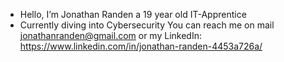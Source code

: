 - Hello, I’m Jonathan Randen a 19 year old IT-Apprentice
-  Currently diving into Cybersecurity
You can reach me on mail jonathanranden@gmail.com or my LinkedIn: https://www.linkedin.com/in/jonathan-randen-4453a726a/


<!---
JRanden/JRanden is a ✨ special ✨ repository because its `README.md` (this file) appears on your GitHub profile.
You can click the Preview link to take a look at your changes.
--->
